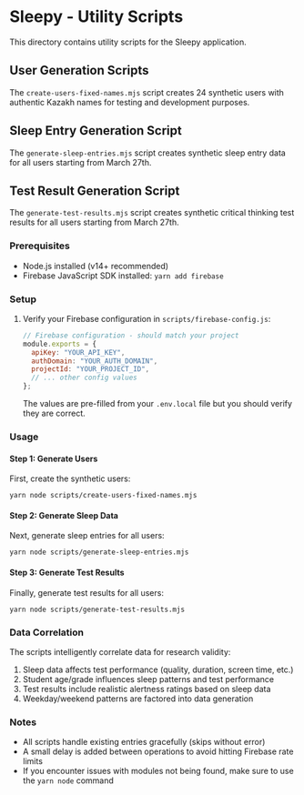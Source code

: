 # Sleepy - Utility Scripts

This directory contains utility scripts for the Sleepy application.

## User Generation Scripts

The `create-users-fixed-names.mjs` script creates 24 synthetic users with authentic Kazakh names for testing and development purposes.

## Sleep Entry Generation Script

The `generate-sleep-entries.mjs` script creates synthetic sleep entry data for all users starting from March 27th.

## Test Result Generation Script

The `generate-test-results.mjs` script creates synthetic critical thinking test results for all users starting from March 27th.

### Prerequisites

- Node.js installed (v14+ recommended)
- Firebase JavaScript SDK installed: `yarn add firebase`

### Setup

1. Verify your Firebase configuration in `scripts/firebase-config.js`:
   ```js
   // Firebase configuration - should match your project
   module.exports = {
     apiKey: "YOUR_API_KEY",
     authDomain: "YOUR_AUTH_DOMAIN",
     projectId: "YOUR_PROJECT_ID",
     // ... other config values
   };
   ```
   The values are pre-filled from your `.env.local` file but you should verify they are correct.

### Usage

#### Step 1: Generate Users
First, create the synthetic users:
```
yarn node scripts/create-users-fixed-names.mjs
```

#### Step 2: Generate Sleep Data
Next, generate sleep entries for all users:
```
yarn node scripts/generate-sleep-entries.mjs
```

#### Step 3: Generate Test Results
Finally, generate test results for all users:
```
yarn node scripts/generate-test-results.mjs
```

### Data Correlation

The scripts intelligently correlate data for research validity:

1. Sleep data affects test performance (quality, duration, screen time, etc.)
2. Student age/grade influences sleep patterns and test performance
3. Test results include realistic alertness ratings based on sleep data
4. Weekday/weekend patterns are factored into data generation

### Notes

- All scripts handle existing entries gracefully (skips without error)
- A small delay is added between operations to avoid hitting Firebase rate limits
- If you encounter issues with modules not being found, make sure to use the `yarn node` command 